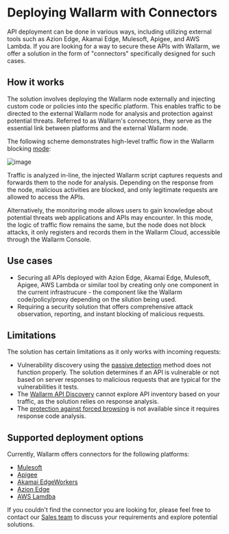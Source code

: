 # Deploying Wallarm with Connectors

API deployment can be done in various ways, including utilizing external tools such as Azion Edge, Akamai Edge, Mulesoft, Apigee, and AWS Lambda. If you are looking for a way to secure these APIs with Wallarm, we offer a solution in the form of "connectors" specifically designed for such cases.

## How it works

The solution involves deploying the Wallarm node externally and injecting custom code or policies into the specific platform. This enables traffic to be directed to the external Wallarm node for analysis and protection against potential threats. Referred to as Wallarm's connectors, they serve as the essential link between platforms and the external Wallarm node.

The following scheme demonstrates high-level traffic flow in the Wallarm blocking [mode](../../admin-en/configure-wallarm-mode.md):

![image](../../images/waf-installation/general-traffic-flow-for-connectors.png)

Traffic is analyzed in-line, the injected Wallarm script captures requests and forwards them to the node for analysis. Depending on the response from the node, malicious activities are blocked, and only legitimate requests are allowed to access the APIs.

Alternatively, the monitoring mode allows users to gain knowledge about potential threats web applications and APIs may encounter. In this mode, the logic of traffic flow remains the same, but the node does not block attacks, it only registers and records them in the Wallarm Cloud, accessible through the Wallarm Console.

## Use cases

* Securing all APIs deployed with Azion Edge, Akamai Edge, Mulesoft, Apigee, AWS Lambda or similar tool by creating only one component in the current infrastrucure - the component like the Wallarm code/policy/proxy depending on the silution being used.
* Requiring a security solution that offers comprehensive attack observation, reporting, and instant blocking of malicious requests.

## Limitations

The solution has certain limitations as it only works with incoming requests:

* Vulnerability discovery using the [passive detection](../../about-wallarm/detecting-vulnerabilities.md#passive-detection) method does not function properly. The solution determines if an API is vulnerable or not based on server responses to malicious requests that are typical for the vulnerabilities it tests.
* The [Wallarm API Discovery](../../about-wallarm/api-discovery.md) cannot explore API inventory based on your traffic, as the solution relies on response analysis.
* The [protection against forced browsing](../../admin-en/configuration-guides/protecting-against-bruteforce.md) is not available since it requires response code analysis.

## Supported deployment options

Currently, Wallarm offers connectors for the following platforms:

* [Mulesoft](mulesoft.md)
* [Apigee](apigee.md)
* [Akamai EdgeWorkers](akamai-edgeworkers.md)
* [Azion Edge](azion-edge.md)
* [AWS Lamdba](aws-lambda.md)

If you couldn't find the connector you are looking for, please feel free to contact our [Sales team](mailto:sales@wallarm.com) to discuss your requirements and explore potential solutions.
